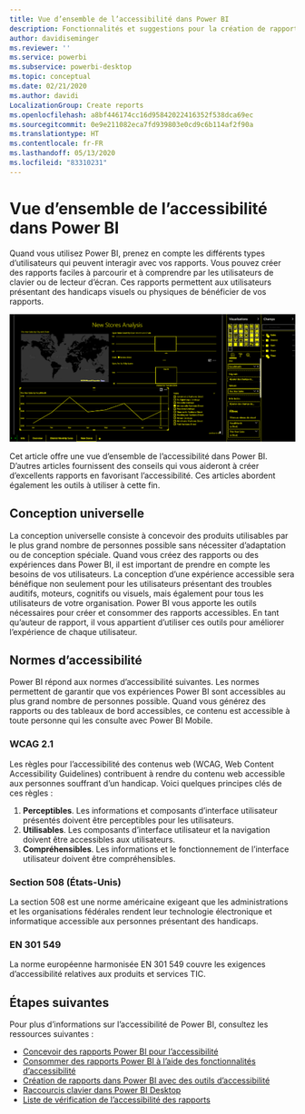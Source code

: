 ```yaml
---
title: Vue d’ensemble de l’accessibilité dans Power BI
description: Fonctionnalités et suggestions pour la création de rapports Power BI Desktop accessibles incluant les règles pour l’accessibilité des contenus web (WCAG)
author: davidiseminger
ms.reviewer: ''
ms.service: powerbi
ms.subservice: powerbi-desktop
ms.topic: conceptual
ms.date: 02/21/2020
ms.author: davidi
LocalizationGroup: Create reports
ms.openlocfilehash: a8bf446174cc16d95842022416352f538dca69ec
ms.sourcegitcommit: 0e9e211082eca7fd939803e0cd9c6b114af2f90a
ms.translationtype: HT
ms.contentlocale: fr-FR
ms.lasthandoff: 05/13/2020
ms.locfileid: "83310231"
---
```

# <a name="overview-of-accessibility-in-power-bi"></a>Vue d’ensemble de l’accessibilité dans Power BI

Quand vous utilisez Power BI, prenez en compte les différents types d’utilisateurs qui peuvent interagir avec vos rapports. Vous pouvez créer des rapports faciles à parcourir et à comprendre par les utilisateurs de clavier ou de lecteur d’écran. Ces rapports permettent aux utilisateurs présentant des handicaps visuels ou physiques de bénéficier de vos rapports.

![Paramètres Windows de contraste élevé](media/desktop-accessibility/accessibility-05b.png)

Cet article offre une vue d’ensemble de l’accessibilité dans Power BI. D’autres articles fournissent des conseils qui vous aideront à créer d’excellents rapports en favorisant l’accessibilité. Ces articles abordent également les outils à utiliser à cette fin.

## <a name="universal-design"></a>Conception universelle

La conception universelle consiste à concevoir des produits utilisables par le plus grand nombre de personnes possible sans nécessiter d’adaptation ou de conception spéciale. Quand vous créez des rapports ou des expériences dans Power BI, il est important de prendre en compte les besoins de vos utilisateurs. La conception d’une expérience accessible sera bénéfique non seulement pour les utilisateurs présentant des troubles auditifs, moteurs, cognitifs ou visuels, mais également pour tous les utilisateurs de votre organisation. Power BI vous apporte les outils nécessaires pour créer et consommer des rapports accessibles. En tant qu’auteur de rapport, il vous appartient d’utiliser ces outils pour améliorer l’expérience de chaque utilisateur.

## <a name="accessibility-standards"></a>Normes d’accessibilité

Power BI répond aux normes d’accessibilité suivantes. Les normes permettent de garantir que vos expériences Power BI sont accessibles au plus grand nombre de personnes possible. Quand vous générez des rapports ou des tableaux de bord accessibles, ce contenu est accessible à toute personne qui les consulte avec Power BI Mobile.

### <a name="wcag-21"></a>WCAG 2.1

Les règles pour l’accessibilité des contenus web (WCAG, Web Content Accessibility Guidelines) contribuent à rendre du contenu web accessible aux personnes souffrant d’un handicap. Voici quelques principes clés de ces règles :

1. **Perceptibles**. Les informations et composants d’interface utilisateur présentés doivent être perceptibles pour les utilisateurs.
2. **Utilisables**. Les composants d’interface utilisateur et la navigation doivent être accessibles aux utilisateurs.
3. **Compréhensibles**. Les informations et le fonctionnement de l’interface utilisateur doivent être compréhensibles.

### <a name="us-section-508"></a>Section 508 (États-Unis)

La section 508 est une norme américaine exigeant que les administrations et les organisations fédérales rendent leur technologie électronique et informatique accessible aux personnes présentant des handicaps.

### <a name="en-301-549"></a>EN 301 549

La norme européenne harmonisée EN 301 549 couvre les exigences d’accessibilité relatives aux produits et services TIC.  

## <a name="next-steps"></a>Étapes suivantes

Pour plus d’informations sur l’accessibilité de Power BI, consultez les ressources suivantes :

* [Concevoir des rapports Power BI pour l’accessibilité](desktop-accessibility-creating-reports.md)
* [Consommer des rapports Power BI à l’aide des fonctionnalités d’accessibilité](desktop-accessibility-consuming-tools.md)
* [Création de rapports dans Power BI avec des outils d’accessibilité](desktop-accessibility-creating-tools.md)
* [Raccourcis clavier dans Power BI Desktop](desktop-accessibility-keyboard-shortcuts.md)
* [Liste de vérification de l’accessibilité des rapports](desktop-accessibility-creating-reports.md#report-accessibility-checklist)


